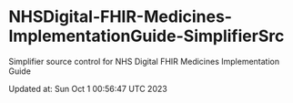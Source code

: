 # NHSDigital-FHIR-Medicines-ImplementationGuide-SimplifierSrc  
Simplifier source control for NHS Digital FHIR Medicines Implementation Guide  


Updated at: Sun Oct  1 00:56:47 UTC 2023
